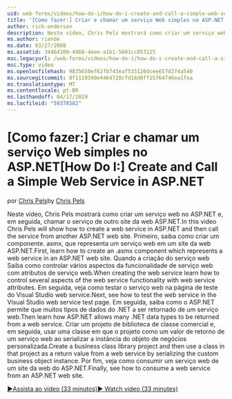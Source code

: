 ```yaml
---
uid: web-forms/videos/how-do-i/how-do-i-create-and-call-a-simple-web-service-in-aspnet
title: '[Como fazer:] Criar e chamar um serviço Web simples no ASP.NET | Microsoft Docs'
author: rick-anderson
description: Neste vídeo, Chris Pels mostrará como criar um serviço web no ASP.NET e, em seguida, chamar o serviço de outro site da web ASP.NET. Primeiro, Aprenda a criar...
ms.author: riande
ms.date: 03/27/2008
ms.assetid: 34464109-4968-4eee-a1b1-5601cc853125
msc.legacyurl: /web-forms/videos/how-do-i/how-do-i-create-and-call-a-simple-web-service-in-aspnet
msc.type: video
ms.openlocfilehash: 9835658ef62fb743eaf535126dcee657d274a540
ms.sourcegitcommit: 0f1119340e4464720cfd16d0ff15764746ea1fea
ms.translationtype: MT
ms.contentlocale: pt-BR
ms.lasthandoff: 04/17/2019
ms.locfileid: "59378582"
---
```

# <a name="how-do-i-create-and-call-a-simple-web-service-in-aspnet"></a><span data-ttu-id="75a6d-104">[Como fazer:] Criar e chamar um serviço Web simples no ASP.NET</span><span class="sxs-lookup"><span data-stu-id="75a6d-104">[How Do I:] Create and Call a Simple Web Service in ASP.NET</span></span>

<span data-ttu-id="75a6d-105">por [Chris Pels](https://twitter.com/chrispels)</span><span class="sxs-lookup"><span data-stu-id="75a6d-105">by [Chris Pels](https://twitter.com/chrispels)</span></span>

<span data-ttu-id="75a6d-106">Neste vídeo, Chris Pels mostrará como criar um serviço web no ASP.NET e, em seguida, chamar o serviço de outro site da web ASP.NET.</span><span class="sxs-lookup"><span data-stu-id="75a6d-106">In this video Chris Pels will show how to create a web service in ASP.NET and then call the service from another ASP.NET web site.</span></span> <span data-ttu-id="75a6d-107">Primeiro, saiba como criar um componente. asmx, que representa um serviço web em um site da web ASP.NET.</span><span class="sxs-lookup"><span data-stu-id="75a6d-107">First, learn how to create an .asmx component which represents a web service in an ASP.NET web site.</span></span> <span data-ttu-id="75a6d-108">Quando a criação do serviço web Saiba como controlar vários aspectos da funcionalidade de serviço web com atributos de serviço web.</span><span class="sxs-lookup"><span data-stu-id="75a6d-108">When creating the web service learn how to control several aspects of the web service functionality with web service attributes.</span></span> <span data-ttu-id="75a6d-109">Em seguida, veja como testar o serviço web na página de teste do Visual Studio web service.</span><span class="sxs-lookup"><span data-stu-id="75a6d-109">Next, see how to test the web service in the Visual Studio web service test page.</span></span> <span data-ttu-id="75a6d-110">Em seguida, saiba como o ASP.NET permite que muitos tipos de dados do .NET a ser retornado de um serviço web.</span><span class="sxs-lookup"><span data-stu-id="75a6d-110">Then learn how ASP.NET allows many .NET data types to be returned from a web service.</span></span> <span data-ttu-id="75a6d-111">Criar um projeto de biblioteca de classe comercial e, em seguida, usar uma classe em que o projeto como um valor de retorno de um serviço web ao serializar a instância do objeto de negócios personalizada.</span><span class="sxs-lookup"><span data-stu-id="75a6d-111">Create a business class library project and then use a class in that project as a return value from a web service by serializing the custom business object instance.</span></span> <span data-ttu-id="75a6d-112">Por fim, veja como consumir um serviço web de um site da web do ASP.NET.</span><span class="sxs-lookup"><span data-stu-id="75a6d-112">Finally, see how to consume a web service from an ASP.NET web site.</span></span>

[<span data-ttu-id="75a6d-113">&#9654;Assista ao vídeo (33 minutos)</span><span class="sxs-lookup"><span data-stu-id="75a6d-113">&#9654; Watch video (33 minutes)</span></span>](https://channel9.msdn.com/Blogs/ASP-NET-Site-Videos/how-do-i-create-and-call-a-simple-web-service-in-aspnet)
